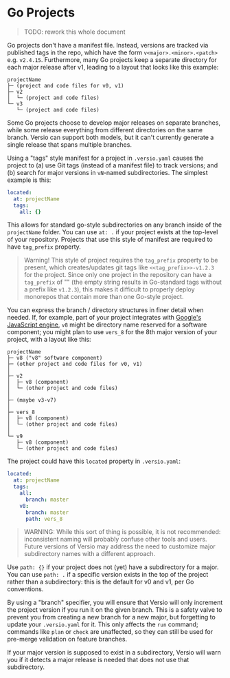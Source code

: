 # Go Projects

> TODO: rework this whole document

Go projects don't have a manifest file. Instead, versions are tracked
via published tags in the repo, which have the form
`v<major>.<minor>.<patch>` e.g. `v2.4.15`. Furthermore, many Go projects
keep a separate directory for each major release after v1, leading to a
layout that looks like this example:

```
projectName
├─ (project and code files for v0, v1)
├─ v2
│  └─ (project and code files)
└─ v3
   └─ (project and code files)
```

Some Go projects choose to develop major releases on separate branches,
while some release everything from different directories on the same
branch. Versio can support both models, but it can't currently generate
a single release that spans multiple branches.

Using a "tags" style manifest for a project in `.versio.yaml` causes the
project to (a) use Git tags (instead of a manifest file) to track
versions; and (b) search for major versions in `vN`-named
subdirectories. The simplest example is this:

```yaml
located:
  at: projectName
  tags:
    all: {}
```

This allows for standard go-style subdirectories on any branch inside of
the `projectName` folder. You can use `at: .` if your project exists at
the top-level of your repository. Projects that use this style of
manifest are required to have `tag_prefix` property.

> Warning! This style of project requires the `tag_prefix` property to
> be present, which creates/updates git tags like
> `<<tag_prefix>>-v1.2.3` for the project. Since only one project in the
> repository can have a `tag_prefix` of "" (the empty string results in
> Go-standard tags without a prefix like `v1.2.3`), this makes it
> difficult to properly deploy monorepos that contain more than one
> Go-style project.

You can express the branch / directory structures in finer detail when
needed. If, for example, part of your project integrates with [Google's
JavaScript engine](https://v8.dev/), `v8` might be directory name
reserved for a software component; you might plan to use `vers_8` for
the 8th major version of your project, with a layout like this:

```
projectName
├─ v8 ("v8" software component)
├─ (other project and code files for v0, v1)
│
├─ v2
│  ├─ v8 (component)
│  └─ (other project and code files)
│
├─ (maybe v3-v7)
│
├─ vers_8
│  ├─ v8 (component)
│  └─ (other project and code files)
│
└─ v9
   ├─ v8 (component)
   └─ (other project and code files)
```

The project could have this `located` property in `.versio.yaml`:

```yaml
located:
  at: projectName
  tags:
    all:
      branch: master
    v8:
      branch: master
      path: vers_8
```

> WARNING: While this sort of thing is possible, it is not recommended:
> inconsistent naming will probably confuse other tools and users.
> Future versions of Versio may address the need to customize major
> subdirectory names with a different approach.

Use `path: {}` if your project does not (yet) have a subdirectory for a
major. You can use `path: .` if a specific version exists in the top of
the project rather than a subdirectory: this is the default for v0 and
v1, per Go conventions.

By using a "branch" specifier, you will ensure that Versio will only
increment the project version if you run it on the given branch. This is
a safety valve to prevent you from creating a new branch for a new
major, but forgetting to update your `.versio.yaml` for it. This only
affects the `run` command; commands like `plan` or `check` are
unaffected, so they can still be used for pre-merge validation on
feature branches.

If your major version is supposed to exist in a subdirectory, Versio
will warn you if it detects a major release is needed that does not use
that subdirectory.
